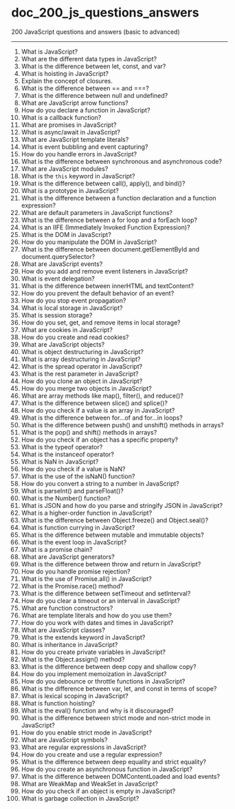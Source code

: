 # doc_200_js_questions_answers
200 JavaScript questions and answers (basic to advanced)

---

1. What is JavaScript?
2. What are the different data types in JavaScript?
3. What is the difference between let, const, and var?
4. What is hoisting in JavaScript?
5. Explain the concept of closures.
6. What is the difference between == and ===?
7. What is the difference between null and undefined?
8. What are JavaScript arrow functions?
9. How do you declare a function in JavaScript?
10. What is a callback function?
11. What are promises in JavaScript?
12. What is async/await in JavaScript?
13. What are JavaScript template literals?
14. What is event bubbling and event capturing?
15. How do you handle errors in JavaScript?
16. What is the difference between synchronous and asynchronous code?
17. What are JavaScript modules?
18. What is the `this` keyword in JavaScript?
19. What is the difference between call(), apply(), and bind()?
20. What is a prototype in JavaScript?
21. What is the difference between a function declaration and a function expression?
22. What are default parameters in JavaScript functions?
23. What is the difference between a for loop and a forEach loop?
24. What is an IIFE (Immediately Invoked Function Expression)?
25. What is the DOM in JavaScript?
26. How do you manipulate the DOM in JavaScript?
27. What is the difference between document.getElementById and document.querySelector?
28. What are JavaScript events?
29. How do you add and remove event listeners in JavaScript?
30. What is event delegation?
31. What is the difference between innerHTML and textContent?
32. How do you prevent the default behavior of an event?
33. How do you stop event propagation?
34. What is local storage in JavaScript?
35. What is session storage?
36. How do you set, get, and remove items in local storage?
37. What are cookies in JavaScript?
38. How do you create and read cookies?
39. What are JavaScript objects?
40. What is object destructuring in JavaScript?
41. What is array destructuring in JavaScript?
42. What is the spread operator in JavaScript?
43. What is the rest parameter in JavaScript?
44. How do you clone an object in JavaScript?
45. How do you merge two objects in JavaScript?
46. What are array methods like map(), filter(), and reduce()?
47. What is the difference between slice() and splice()?
48. How do you check if a value is an array in JavaScript?
49. What is the difference between for...of and for...in loops?
50. What is the difference between push() and unshift() methods in arrays?
51. What is the pop() and shift() methods in arrays?
52. How do you check if an object has a specific property?
53. What is the typeof operator?
54. What is the instanceof operator?
55. What is NaN in JavaScript?
56. How do you check if a value is NaN?
57. What is the use of the isNaN() function?
58. How do you convert a string to a number in JavaScript?
59. What is parseInt() and parseFloat()?
60. What is the Number() function?
61. What is JSON and how do you parse and stringify JSON in JavaScript?
62. What is a higher-order function in JavaScript?
63. What is the difference between Object.freeze() and Object.seal()?
64. What is function currying in JavaScript?
65. What is the difference between mutable and immutable objects?
66. What is the event loop in JavaScript?
67. What is a promise chain?
68. What are JavaScript generators?
69. What is the difference between throw and return in JavaScript?
70. How do you handle promise rejection?
71. What is the use of Promise.all() in JavaScript?
72. What is the Promise.race() method?
73. What is the difference between setTimeout and setInterval?
74. How do you clear a timeout or an interval in JavaScript?
75. What are function constructors?
76. What are template literals and how do you use them?
77. How do you work with dates and times in JavaScript?
78. What are JavaScript classes?
79. What is the extends keyword in JavaScript?
80. What is inheritance in JavaScript?
81. How do you create private variables in JavaScript?
82. What is the Object.assign() method?
83. What is the difference between deep copy and shallow copy?
84. How do you implement memoization in JavaScript?
85. How do you debounce or throttle functions in JavaScript?
86. What is the difference between var, let, and const in terms of scope?
87. What is lexical scoping in JavaScript?
88. What is function hoisting?
89. What is the eval() function and why is it discouraged?
90. What is the difference between strict mode and non-strict mode in JavaScript?
91. How do you enable strict mode in JavaScript?
92. What are JavaScript symbols?
93. What are regular expressions in JavaScript?
94. How do you create and use a regular expression?
95. What is the difference between deep equality and strict equality?
96. How do you create an asynchronous function in JavaScript?
97. What is the difference between DOMContentLoaded and load events?
98. What are WeakMap and WeakSet in JavaScript?
99. How do you check if an object is empty in JavaScript?
100. What is garbage collection in JavaScript?

